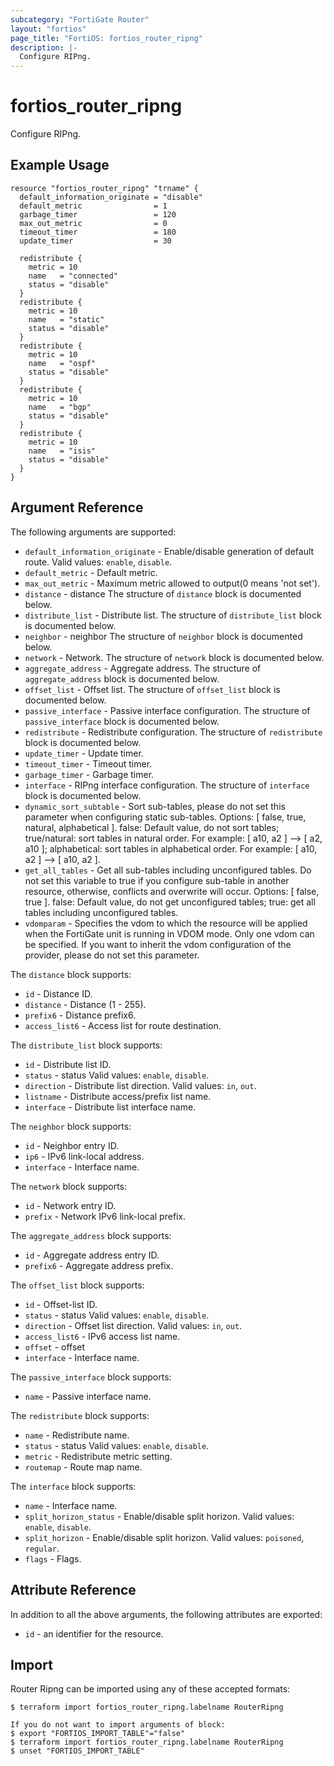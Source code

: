 ```yaml
---
subcategory: "FortiGate Router"
layout: "fortios"
page_title: "FortiOS: fortios_router_ripng"
description: |-
  Configure RIPng.
---
```


# fortios_router_ripng
Configure RIPng.

## Example Usage

```hcl
resource "fortios_router_ripng" "trname" {
  default_information_originate = "disable"
  default_metric                = 1
  garbage_timer                 = 120
  max_out_metric                = 0
  timeout_timer                 = 180
  update_timer                  = 30

  redistribute {
    metric = 10
    name   = "connected"
    status = "disable"
  }
  redistribute {
    metric = 10
    name   = "static"
    status = "disable"
  }
  redistribute {
    metric = 10
    name   = "ospf"
    status = "disable"
  }
  redistribute {
    metric = 10
    name   = "bgp"
    status = "disable"
  }
  redistribute {
    metric = 10
    name   = "isis"
    status = "disable"
  }
}
```

## Argument Reference

The following arguments are supported:

* `default_information_originate` - Enable/disable generation of default route. Valid values: `enable`, `disable`.
* `default_metric` - Default metric.
* `max_out_metric` - Maximum metric allowed to output(0 means 'not set').
* `distance` - distance The structure of `distance` block is documented below.
* `distribute_list` - Distribute list. The structure of `distribute_list` block is documented below.
* `neighbor` - neighbor The structure of `neighbor` block is documented below.
* `network` - Network. The structure of `network` block is documented below.
* `aggregate_address` - Aggregate address. The structure of `aggregate_address` block is documented below.
* `offset_list` - Offset list. The structure of `offset_list` block is documented below.
* `passive_interface` - Passive interface configuration. The structure of `passive_interface` block is documented below.
* `redistribute` - Redistribute configuration. The structure of `redistribute` block is documented below.
* `update_timer` - Update timer.
* `timeout_timer` - Timeout timer.
* `garbage_timer` - Garbage timer.
* `interface` - RIPng interface configuration. The structure of `interface` block is documented below.
* `dynamic_sort_subtable` - Sort sub-tables, please do not set this parameter when configuring static sub-tables. Options: [ false, true, natural, alphabetical ]. false: Default value, do not sort tables; true/natural: sort tables in natural order. For example: [ a10, a2 ] --> [ a2, a10 ]; alphabetical: sort tables in alphabetical order. For example: [ a10, a2 ] --> [ a10, a2 ].
* `get_all_tables` - Get all sub-tables including unconfigured tables. Do not set this variable to true if you configure sub-table in another resource, otherwise, conflicts and overwrite will occur. Options: [ false, true ]. false: Default value, do not get unconfigured tables; true: get all tables including unconfigured tables. 
* `vdomparam` - Specifies the vdom to which the resource will be applied when the FortiGate unit is running in VDOM mode. Only one vdom can be specified. If you want to inherit the vdom configuration of the provider, please do not set this parameter.

The `distance` block supports:

* `id` - Distance ID.
* `distance` - Distance (1 - 255).
* `prefix6` - Distance prefix6.
* `access_list6` - Access list for route destination.

The `distribute_list` block supports:

* `id` - Distribute list ID.
* `status` - status Valid values: `enable`, `disable`.
* `direction` - Distribute list direction. Valid values: `in`, `out`.
* `listname` - Distribute access/prefix list name.
* `interface` - Distribute list interface name.

The `neighbor` block supports:

* `id` - Neighbor entry ID.
* `ip6` - IPv6 link-local address.
* `interface` - Interface name.

The `network` block supports:

* `id` - Network entry ID.
* `prefix` - Network IPv6 link-local prefix.

The `aggregate_address` block supports:

* `id` - Aggregate address entry ID.
* `prefix6` - Aggregate address prefix.

The `offset_list` block supports:

* `id` - Offset-list ID.
* `status` - status Valid values: `enable`, `disable`.
* `direction` - Offset list direction. Valid values: `in`, `out`.
* `access_list6` - IPv6 access list name.
* `offset` - offset
* `interface` - Interface name.

The `passive_interface` block supports:

* `name` - Passive interface name.

The `redistribute` block supports:

* `name` - Redistribute name.
* `status` - status Valid values: `enable`, `disable`.
* `metric` - Redistribute metric setting.
* `routemap` - Route map name.

The `interface` block supports:

* `name` - Interface name.
* `split_horizon_status` - Enable/disable split horizon. Valid values: `enable`, `disable`.
* `split_horizon` - Enable/disable split horizon. Valid values: `poisoned`, `regular`.
* `flags` - Flags.


## Attribute Reference

In addition to all the above arguments, the following attributes are exported:
* `id` - an identifier for the resource.

## Import

Router Ripng can be imported using any of these accepted formats:
```
$ terraform import fortios_router_ripng.labelname RouterRipng

If you do not want to import arguments of block:
$ export "FORTIOS_IMPORT_TABLE"="false"
$ terraform import fortios_router_ripng.labelname RouterRipng
$ unset "FORTIOS_IMPORT_TABLE"
```

